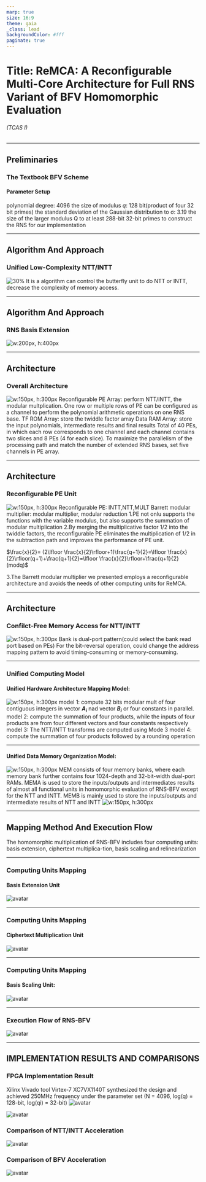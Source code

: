 ```yaml
---
marp: true
size: 16:9
theme: gaia
_class: lead
backgroundColor: #fff
paginate: true
---
```


# Title: ReMCA: A Reconfigurable Multi-Core Architecture for Full RNS Variant of BFV Homomorphic Evaluation 
###### *(TCAS I)*
---

## Preliminaries
### The Textbook BFV Scheme
#### Parameter Setup
polynomial degree: 4096
the size of modulus *q*: 128 bit(product of four 32 bit primes)
the standard deviation of the Gaussian distribution to σ: 3.19
the size of the larger modulus Q to at least 288-bit
32-bit primes to construct the RNS for our implementation

---
## Algorithm And Approach
### Unified Low-Complexity NTT/INTT
![30%](https://github.com/Muxucao0812/Paper-Management/blob/main/Pic/Unified%20Low-Complexity%20CG%20NTT%20INTT.png)
 It is a algorithm can control the butterfly unit to do NTT or INTT, decrease the complexity of memory access.

---

## Algorithm And Approach
### RNS Basis Extension
![w:200px, h:400px](/Pic/RNS%20Basis%20Extension.png)

---
## Architecture
### Overall Architecture
![w:150px, h:300px](/Pic/Architecture%20of%20ReMCA.png)
Reconfigurable PE Array: perform NTT/INTT, the modular multplication. One
row or multiple rows of PE can be configured as a channel to perform the polynomial arithmetic operations on one RNS
base.
TF ROM Array: store the twiddle factor array
Data RAM Array: store the input polynomials, intermediate results and final results
Total of 40 PEs, in which each row corresponds to one channel and each channel contains two slices and 8 PEs (4 for each slice). To maximize the parallelism of the processing path and match the number of extended RNS bases, set five channels in PE array.

---
## Architecture
### Reconfigurable PE Unit
![w:150px, h:300px](/Pic/Architecture%20of%20reconfigurable%20PE.png)
Reconfigurable PE: INTT,NTT,MULT
Barrett modular multiplier: modular multiplier, modular reduction
1.PE not onlu supports the functions with the variable modulus, but also supports the summation of modular multiplication
2.By merging the multiplicative factor 1/2 into the twiddle factors, the reconfigurable PE eliminates the multiplication of 1/2 in the subtraction path and improves the performance of PE unit.

$\frac{x}{2}= (2\lfloor \frac{x}{2}\rfloor+1)\frac{q+1}{2}=\lfloor \frac{x}{2}\rfloor(q+1)+\frac{q+1}{2}=\lfloor \frac{x}{2}\rfloor+\frac{q+1}{2}(modq)$

3.The Barrett modular multiplier we presented employs a reconfigurable architecture and avoids the needs of other computing units for ReMCA.

---
## Architecture
### Confilct-Free Memory Access for NTT/INTT
![w:150px, h:300px](/Pic/Data%20memory%20access%20pattern.png)
Bank is dual-port pattern(could select the bank read port based on PEs)
For the bit-reversal operation, could change the address mapping pattern to avoid timing-consuming or memory-consuming.

---
### Unified Computing Model
#### Unified Hardware Architecture Mapping Model:
![w:150px, h:300px](/Pic/Unified%20hardware%20architect%20mapping%20model.png)
model 1: compute 32 bits modular mult of four contiguous integers in vector **$A_i$** nad vector **$B_i$** or four constants in parallel. 
model 2: compute the summation of four products, while the inputs of four products are from four different vectors and four constants respectively
model 3: The NTT/INTT transforms are computed using Mode 3
model 4: compute the summation of four products followed by a rounding operation

---
#### Unified Data Memory Organization Model:
![w:150px, h:300px](/Pic/Unified%20data%20memory%20organization%20model.png )
MEM consists of four memory banks, where each memory bank further contains four 1024-depth and 32-bit-width dual-port RAMs. 
MEMA is used to store
the inputs/outputs and intermediates results of almost all functional units in homomorphic evaluation of RNS-BFV
except for the NTT and INTT.
MEMB is mainly used to store the inputs/outputs and intermediate results of NTT and INTT
![w:150px, h:300px](/Pic/Detailed%20structure%20of%20interconnection%20network%20of%20each%20slice.png)

---
## Mapping Method And Execution Flow
The homomorphic multiplication of RNS-BFV includes four computing units: basis extension, ciphertext multiplica-tion, basis scaling and relinearization

---
### Computing Units Mapping
#### Basis Extension Unit
![avatar](/Pic/Mapping%20method%20of%20basis%20extension%20unit.png)

---
### Computing Units Mapping
#### Ciphertext Multiplication Unit
![avatar](/Pic/Mapping%20method%20of%20ciphertext%20multiplication%20unit.png)

---
### Computing Units Mapping
#### Basis Scaling Unit:
![avatar](/Pic/Mapping%20method%20of%20basis%20scaling%20unit.png)

---
### Execution Flow of RNS-BFV
![avatar](/Pic/PERFORMANCE%20COMPARISON%20OF%20NTT%20INTT.png)

---
## IMPLEMENTATION RESULTS AND COMPARISONS
### FPGA Implementation Result
Xilinx Vivado tool
Virtex-7 XC7VX1140T
synthesized the design and achieved 250MHz
frequency under the parameter set (N = 4096, log(q) = 128-bit, log(qi) = 32-bit)
![avatar](/Pic/ReMCA%20result.png)

![avatar](/Pic/The%20relationship%20between%20the%20number%20of%20PEs%20and%20performance.png)
### Comparison of NTT/INTT Acceleration
![avatar](/Pic/PERFORMANCE%20COMPARISON%20OF%20NTT%20INTT.png)
### Comparison of BFV Acceleration
![avatar](/Pic/PERFORMANCE%20COMPARISON%20OF%20HOMOMORPHIC%20EVALUATION%20OF%20RNS-BFV.png)




